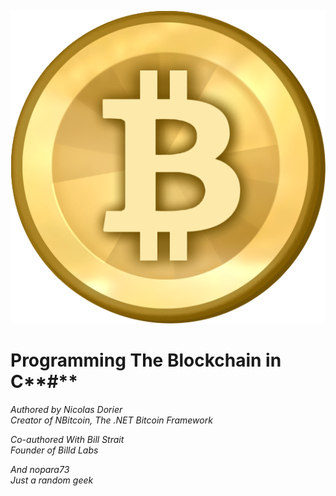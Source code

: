 ![E:\Downloads\Bitcoin.png](assets/edownloadsbitcoin.png)
# Programming The Blockchain in C**\#**
_Authored by Nicolas Dorier  
Creator of NBitcoin, The .NET Bitcoin Framework_

_Co-authored With Bill Strait  
Founder of Billd Labs_

_And nopara73  
Just a random geek_